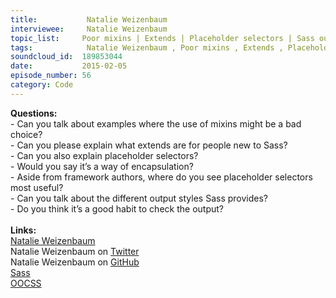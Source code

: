 ```yaml
--- 
title:           Natalie Weizenbaum 
interviewee:     Natalie Weizenbaum 
topic_list:     Poor mixins | Extends | Placeholder selectors | Sass output | Framework authors | DRY
tags:            Natalie Weizenbaum , Poor mixins , Extends , Placeholder selectors , Sass output , Framework authors , DRY
soundcloud_id:  189853044
date:           2015-02-05
episode_number: 56
category: Code
---
```


<p class="show_notes_display"><b>Questions:</b><br>- Can you talk about examples where the use of mixins might be a bad choice?<br>- Can you please explain what extends are for people new to Sass?<br>- Can you also explain placeholder selectors?<br>- Would you say it’s a way of encapsulation?<br>- Aside from framework authors, where do you see placeholder selectors most useful?<br>- Can you talk about the different output styles Sass provides?<br>- Do you think it’s a good habit to check the output?<br><br><b>Links:</b><br><a rel="nofollow" target="_blank" href="http://nex-3.com/">Natalie Weizenbaum</a><br>Natalie Weizenbaum on <a rel="nofollow" target="_blank" href="https://twitter.com/nex3">Twitter</a><br>Natalie Weizenbaum on <a rel="nofollow" target="_blank" href="https://github.com/nex3">GitHub</a><br><a rel="nofollow" target="_blank" href="http://sass-lang.com/">Sass</a><br><a rel="nofollow" target="_blank" href="http://www.smashingmagazine.com/2011/12/12/an-introduction-to-object-oriented-css-oocss/">OOCSS</a><br><br></p>
